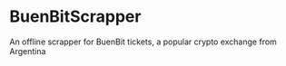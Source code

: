 # BuenBitScrapper
An offline scrapper for BuenBit tickets, a popular crypto exchange from Argentina
